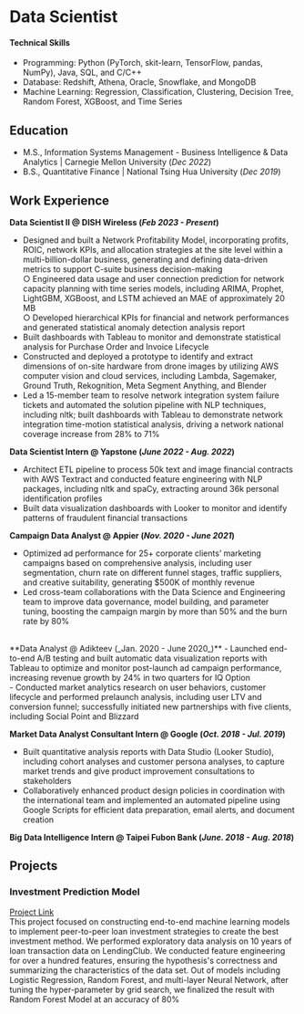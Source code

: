 # Data Scientist

#### Technical Skills
- Programming: Python (PyTorch, skit-learn, TensorFlow, pandas, NumPy), Java, SQL, and C/C++
- Database: Redshift, Athena, Oracle, Snowflake, and MongoDB
- Machine Learning: Regression, Classification, Clustering, Decision Tree, Random Forest, XGBoost, and Time Series

## Education
- M.S., Information Systems Management - Business Intelligence & Data Analytics | Carnegie Mellon University (_Dec 2022_) <br>
- B.S., Quantitative Finance | National Tsing Hua University (_Dec 2019_)

## Work Experience 
**Data Scientist II @ DISH Wireless (_Feb 2023 - Present_)** <br>
- Designed and built a Network Profitability Model, incorporating profits, ROIC, network KPIs, and allocation strategies at the site level within a multi-billion-dollar business, generating and defining data-driven metrics to support C-suite business decision-making <br>
<emsp> ○ Engineered data usage and user connection prediction for network capacity planning with time series models, including ARIMA, Prophet, LightGBM, XGBoost, and LSTM achieved an MAE of approximately 20 MB<br>
<emsp> ○ Developed hierarchical KPIs for financial and network performances and generated statistical anomaly detection analysis report<br> 
- Built dashboards with Tableau to monitor and demonstrate statistical analysis for Purchase Order and Invoice Lifecycle<br>
- Constructed and deployed a prototype to identify and extract dimensions of on-site hardware from drone images by utilizing AWS computer vision and cloud services, including Lambda, Sagemaker, Ground Truth, Rekognition, Meta Segment Anything, and Blender<br> 
- Led a 15-member team to resolve network integration system failure tickets and automated the solution pipeline with NLP techniques, including nltk; built dashboards with Tableau to demonstrate network integration time-motion statistical analysis, driving a network national coverage increase from 28% to 71%

**Data Scientist Intern @ Yapstone (_June 2022 - Aug. 2022_)** 
- Architect ETL pipeline to process 50k text and image financial contracts with AWS Textract and conducted feature engineering with NLP packages, including nltk and spaCy, extracting around 36k personal identification profiles<br>
- Built data visualization dashboards with Looker to monitor and identify patterns of fraudulent financial transactions<br>

**Campaign Data Analyst @ Appier (_Nov. 2020 - June 2021_)**
- Optimized ad performance for 25+ corporate clients’ marketing campaigns based on comprehensive analysis, including user segmentation, churn rate on different funnel stages, traffic suppliers, and creative suitability, generating $500K of monthly revenue <br>
- Led cross-team collaborations with the Data Science and Engineering team to improve data governance, model building, and parameter tuning, boosting the campaign margin by more than 50% and the burn rate by 80%<br>
<br>
**Data Analyst @ Adikteev (_Jan. 2020 - June 2020_)**
- Launched end-to-end A/B testing and built automatic data visualization reports with Tableau to optimize and monitor post-launch ad campaign performance, increasing revenue growth by 24% in two quarters for IQ Option <br>
- Conducted market analytics research on user behaviors, customer lifecycle and performed prelaunch analysis, including user LTV and conversion funnel; successfully initiated new partnerships with five clients, including Social Point and Blizzard <br>

**Market Data Analyst Consultant Intern @ Google (_Oct. 2018 - Jul. 2019_)**
- Built quantitative analysis reports with Data Studio (Looker Studio), including cohort analyses and customer persona analyses, to capture market trends and give product improvement consultations to stakeholders<br>
- Collaboratively enhanced product design policies in coordination with the international team and implemented an automated pipeline using Google Scripts for efficient data preparation, email alerts, and document creation <br>

**Big Data Intelligence Intern @ Taipei Fubon Bank (_June. 2018 - Aug. 2018_)**

## Projects
### Investment Prediction Model
[Project Link](https://github.com/NTHUMay/Loan-investment-prediction-strategy)
<br>
This project focused on constructing end-to-end machine learning models to implement peer-to-peer loan investment strategies to create the best investment method. We performed exploratory data analysis on 10 years of loan transaction data on LendingClub. We conducted feature
engineering for over a hundred features, ensuring the hypothesis's correctness and summarizing the characteristics of the data set. Out of models including Logistic Regression, Random Forest, and multi-layer Neural Network, after tuning the hyper-parameter by grid search, we finalized the result with Random Forest Model at an accuracy of 80%

